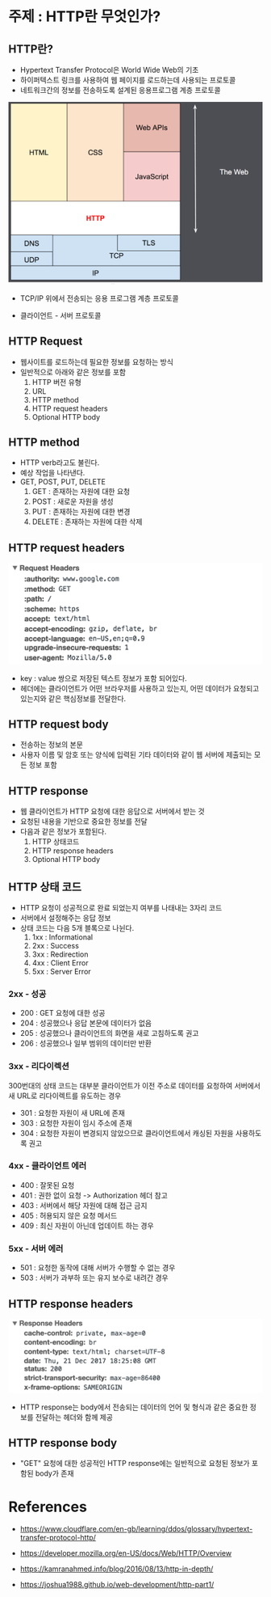 # 주제 : HTTP란 무엇인가?

## HTTP란?

- Hypertext Transfer Protocol은 World Wide Web의 기초
- 하이퍼텍스트 링크를 사용하여 웹 페이지를 로드하는데 사용되는 프로토콜
- 네트워크간의 정보를 전송하도록 설계된 응용프로그램 계층 프로토콜

<img src="./What_is_HTTP/http-layers.png">

- TCP/IP 위에서 전송되는 응용 프로그램 계층 프로토콜

- 클라이언트 - 서버 프로토콜

## HTTP Request

- 웹사이트를 로드하는데 필요한 정보를 요청하는 방식
- 일반적으로 아래와 같은 정보를 포함
  1. HTTP 버전 유형
  2. URL
  3. HTTP method
  4. HTTP request headers
  5. Optional HTTP body

## HTTP method

- HTTP verb라고도 불린다.
- 예상 작업을 나타낸다.
- GET, POST, PUT, DELETE
  1. GET : 존재하는 자원에 대한 요청
  2. POST : 새로운 자원을 생성
  3. PUT : 존재하는 자원에 대한 변경
  4. DELETE : 존재하는 자원에 대한 삭제

## HTTP request headers

<img src="./What_is_HTTP/http-request-headers.webp" />

- key : value 쌍으로 저장된 텍스트 정보가 포함 되어있다.
- 헤더에는 클라이언트가 어떤 브라우저를 사용하고 있는지, 어떤 데이터가 요청되고 있는지와 같은 핵심정보를 전달한다.

## HTTP request body

- 전송하는 정보의 본문
- 사용자 이름 및 암호 또는 양식에 입력된 기타 데이터와 같이 웹 서버에 제출되는 모든 정보 포함

## HTTP response

- 웹 클라이언트가 HTTP 요청에 대한 응답으로 서버에서 받는 것
- 요청된 내용을 기반으로 중요한 정보를 전달
- 다음과 같은 정보가 포함된다.
  1. HTTP 상태코드
  2. HTTP response headers
  3. Optional HTTP body

## HTTP 상태 코드

- HTTP 요청이 성공적으로 완료 되었는지 여부를 나태내는 3자리 코드
- 서버에서 설정해주는 응답 정보
- 상태 코드는 다음 5개 블록으로 나뉜다.
  1. 1xx : Informational
  2. 2xx : Success
  3. 3xx : Redirection
  4. 4xx : Client Error
  5. 5xx : Server Error

### 2xx - 성공

- 200 : GET 요청에 대한 성공
- 204 : 성공했으나 응답 본문에 데이터가 없음
- 205 : 성공했으나 클라이언트의 화면을 새로 고침하도록 권고
- 206 : 성공했으나 일부 범위의 데이터만 반환

### 3xx - 리다이렉션

300번대의 상태 코드는 대부분 클라이언트가 이전 주소로 데이터를 요청하여 서버에서 새 URL로 리다이렉트를 유도하는 경우

- 301 : 요청한 자원이 새 URL에 존재
- 303 : 요청한 자원이 임시 주소에 존재
- 304 : 요청한 자원이 변경되지 않았으므로 클라이언트에서 캐싱된 자원을 사용하도록 권고

### 4xx - 클라이언트 에러

- 400 : 잘못된 요청
- 401 : 권한 없이 요청 -> Authorization 헤더 참고
- 403 : 서버에서 해당 자원에 대해 접근 금지
- 405 : 허용되지 않은 요청 메서드
- 409 : 최신 자원이 아닌데 업데이트 하는 경우

### 5xx - 서버 에러

- 501 : 요청한 동작에 대해 서버가 수행할 수 없는 경우
- 503 : 서버가 과부하 또는 유지 보수로 내려간 경우

## HTTP response headers

<img src="./What_is_HTTP/http-response-headers.webp"/>

- HTTP response는 body에서 전송되는 데이터의 언어 및 형식과 같은 중요한 정보를 전달하는 헤더와 함께 제공

## HTTP response body

- "GET" 요청에 대한 성공적인 HTTP response에는 일반적으로 요청된 정보가 포함된 body가 존재

# References

- https://www.cloudflare.com/en-gb/learning/ddos/glossary/hypertext-transfer-protocol-http/

- https://developer.mozilla.org/en-US/docs/Web/HTTP/Overview

- https://kamranahmed.info/blog/2016/08/13/http-in-depth/

- https://joshua1988.github.io/web-development/http-part1/
